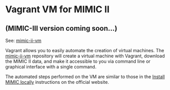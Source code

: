 # Vagrant VM for MIMIC II

## (MIMIC-III version coming soon...)

See: [mimic-ii-vm](https://github.com/nsh87/mimic-ii-vm)

Vagrant allows you to easily automate the creation of virtual machines.
The [mimic-ii-vm](https://github.com/nsh87/mimic-ii-vm) repository will
create a virtual machine with Vagrant, download the MIMIC II data, and
make it accessible to you via command line or graphical interface with
a single command.

The automated steps performed on the VM are similar to those in the
[Install MIMIC locally](http://mimic.physionet.org/tutorials/install_mimic_locally/)
instructions on the official website.
